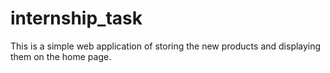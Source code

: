 # internship_task
This is a simple web application of storing the new products and displaying them on the home page.
